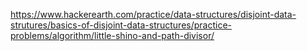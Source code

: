 https://www.hackerearth.com/practice/data-structures/disjoint-data-strutures/basics-of-disjoint-data-structures/practice-problems/algorithm/little-shino-and-path-divisor/

